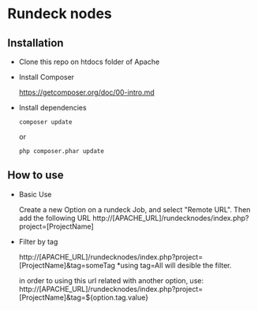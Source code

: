 # Rundeck nodes

## Installation

* Clone this repo on htdocs folder of Apache

* Install Composer

    https://getcomposer.org/doc/00-intro.md

* Install dependencies

    ```composer update```

    or 

    ```php composer.phar update```

## How to use

* Basic Use

    Create a new Option on a rundeck Job, and select "Remote URL".
    Then add the following URL
    http://[APACHE_URL]/rundecknodes/index.php?project=[ProjectName]
    

* Filter by tag

    http://[APACHE_URL]/rundecknodes/index.php?project=[ProjectName]&tag=someTag
    *using tag=All will desible the filter.

    in order to using this url related with another option, use:
    http://[APACHE_URL]/rundecknodes/index.php?project=[ProjectName]&tag=${option.tag.value}

